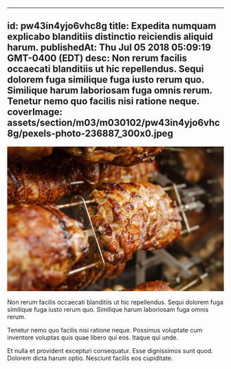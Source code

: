 
---
id: pw43in4yjo6vhc8g
title: Expedita numquam explicabo blanditiis distinctio reiciendis aliquid harum.
publishedAt: Thu Jul 05 2018 05:09:19 GMT-0400 (EDT)
desc: Non rerum facilis occaecati blanditiis ut hic repellendus. Sequi dolorem fuga similique fuga iusto rerum quo. Similique harum laboriosam fuga omnis rerum. Tenetur nemo quo facilis nisi ratione neque.
coverImage: assets/section/m03/m030102/pw43in4yjo6vhc8g/pexels-photo-236887_300x0.jpeg
---

![image from pexels.com](assets/section/m03/m030102/pw43in4yjo6vhc8g/pexels-photo-236887.jpeg)

Non rerum facilis occaecati blanditiis ut hic repellendus. Sequi dolorem fuga similique fuga iusto rerum quo. Similique harum laboriosam fuga omnis rerum.
 
Tenetur nemo quo facilis nisi ratione neque. Possimus voluptate cum inventore voluptas quis quae libero qui eos. Itaque qui unde.
 
Et nulla et provident excepturi consequatur. Esse dignissimos sunt quod. Dolorem dicta harum optio. Nesciunt facilis eos cupiditate.

